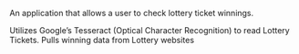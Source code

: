 An application that allows a user to check lottery ticket winnings. 

Utilizes Google’s Tesseract (Optical Character Recognition) to read Lottery Tickets. Pulls winning data from Lottery websites
